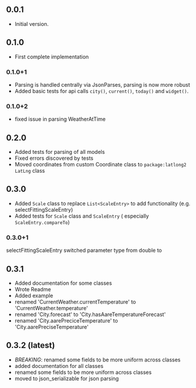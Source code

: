 ## 0.0.1

- Initial version.

## 0.1.0

- First complete implementation

### 0.1.0+1

- Parsing is handled centrally via JsonParses, parsing is now more robust
- Added basic tests for api calls `city()`, `current()`, `today()` and `widget()`.

### 0.1.0+2

- fixed issue in parsing WeatherAtTime

## 0.2.0

- Added tests for parsing of all models
- Fixed errors discovered by tests
- Moved coordinates from custom Coordinate class to `package:latlong2` `LatLng` class

## 0.3.0 

- Added `Scale` class to replace `List<ScaleEntry>` to add functionality (e.g. selectFittingScaleEntry)
- Added tests for `Scale` class and `ScaleEntry` ( especially `ScaleEntry.compareTo`)

### 0.3.0+1
selectFittingScaleEntry switched parameter type from double to 

## 0.3.1

- Added documentation for some classes
- Wrote Readme
- Added example
- renamed 'CurrentWeather.currentTemperature' to 'CurrentWeather.temperature'
- renamed 'City.forecast' to 'City.hasAareTemperatureForecast'
- renamed 'City.aarePreciceTemperature' to 'City.aarePreciseTemperature'

## 0.3.2 (latest)
- *BREAKING*: renamed some fields to be more uniform across classes
- added documentation for all classes
- renamed some fields to be more uniform across classes
- moved to json_serializable for json parsing
